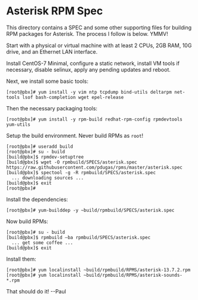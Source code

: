 # Asterisk RPM Spec

This directory contains a SPEC and some other supporting files for building RPM packages for Asterisk.  The process I follow is below.  YMMV!

Start with a physical or virtual machine with at least 2 CPUs, 2GB RAM, 10G drive, and an Ethernet LAN interface.

Install CentOS-7 Minimal, configure a static network, install VM tools if necessary, disable selinux, apply any pending updates and reboot.

Next, we install some basic tools:
```
[root@pbx]# yum install -y vim ntp tcpdump bind-utils deltarpm net-tools lsof bash-completion wget epel-release
```

Then the necessary packaging tools:
```
[root@pbx]# yum install -y rpm-build redhat-rpm-config rpmdevtools yum-utils
```

Setup the build environment.  Never build RPMs as `root`!
```
[root@pbx]# useradd build
[root@pbx]# su - build
[build@pbx]$ rpmdev-setuptree
[build@pbx]$ wget -O rpmbuild/SPECS/asterisk.spec https://raw.githubusercontent.com/pdugas/rpms/master/asterisk.spec
[build@pbx]$ spectool -g -R rpmbuild/SPECS/asterisk.spec
  ... downloading sources ...
[build@pbx]$ exit
[root@pbx]#
```

Install the dependencies:
```
[root@pbx]# yum-builddep -y ~build/rpmbuild/SPECS/asterisk.spec 
```

Now build RPMs:
```
[root@pbx]# su - build
[build@pbx]$ rpmbuild –ba rpmbuild/SPECS/asterisk.spec
  ... get some coffee ...
[build@pbx]$ exit
```

Install them:
```
[root@pbx]# yum localinstall ~build/rpmbuild/RPMS/asterisk-13.7.2.rpm
[root@pbx]# yum localinstall ~build/rpmbuild/RPMS/asterisk-sounds-*.rpm
```

That should do it!
--Paul
